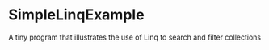 # SimpleLinqExample
A tiny program that illustrates the use of Linq to search and filter collections
